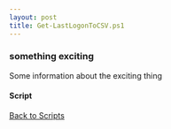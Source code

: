```yaml
---
layout: post
title: Get-LastLogonToCSV.ps1
---
```


### something exciting

Some information about the exciting thing

#### Script

<script async src="https://gist-it.appspot.com/github.com/BanterBoy/scripts-blog/blob/master/PowerShell/scripts/activeDirectory/Get-LastLogonToCSV.ps1" crossorigin="anonymous"></script>

<a href="/menu/_pages/scripts.html">Back to Scripts</a>
